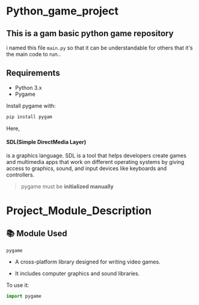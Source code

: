 # Python_game_project
This is a gam basic python game repository
---
i named this file `main.py` so that it can be understandable for others that it's the main code to run..

## Requirements

- Python 3.x
- Pygame

Install pygame with:

```bash
pip install pygam
```

Here,
#### SDL(Simple DirectMedia Layer) 
is a graphics language.
SDL is a tool that helps developers create games and multimedia apps that work on different operating systems by giving access to graphics, sound, and input devices like keyboards and controllers.

>pygame must be **initialized manually**

# Project_Module_Description

## 📚 Module Used
`pygame`
- A cross-platform library designed for writing video games.

- It includes computer graphics and sound libraries.

To use it:
```python
import pygame 
```

